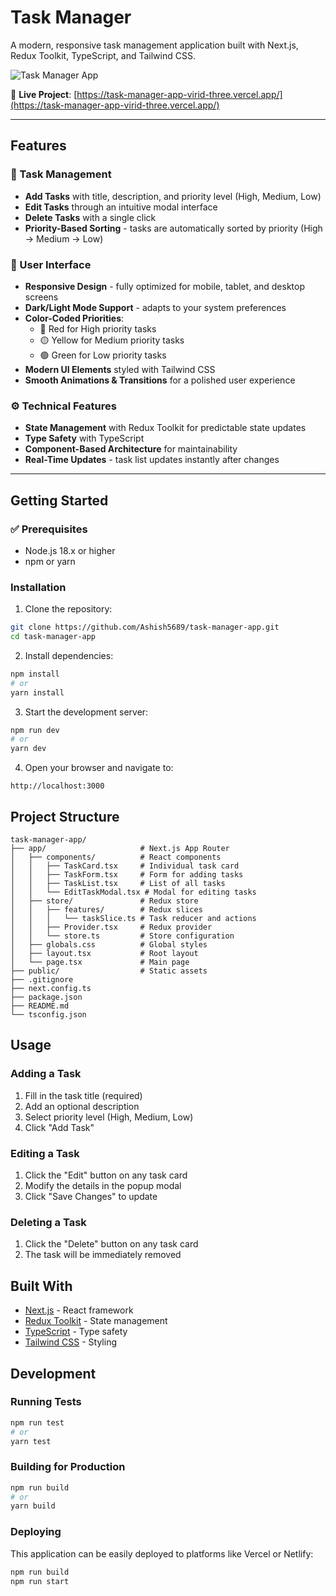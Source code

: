 # Task Manager

A modern, responsive task management application built with Next.js, Redux Toolkit, TypeScript, and Tailwind CSS.

![Task Manager App](https://github.com/user-attachments/assets/9ad5a252-b6cd-45e8-b096-70850390111c)

🔗 **Live Project**: [https://task-manager-app-virid-three.vercel.app/](https://task-manager-app-virid-three.vercel.app/)

---

## Features

### 📝 Task Management
- **Add Tasks** with title, description, and priority level (High, Medium, Low)
- **Edit Tasks** through an intuitive modal interface
- **Delete Tasks** with a single click
- **Priority-Based Sorting** - tasks are automatically sorted by priority (High → Medium → Low)

### 🎨 User Interface
- **Responsive Design** - fully optimized for mobile, tablet, and desktop screens
- **Dark/Light Mode Support** - adapts to your system preferences
- **Color-Coded Priorities**:
  - 🔴 Red for High priority tasks
  - 🟡 Yellow for Medium priority tasks
  - 🟢 Green for Low priority tasks
- **Modern UI Elements** styled with Tailwind CSS
- **Smooth Animations & Transitions** for a polished user experience

### ⚙️ Technical Features
- **State Management** with Redux Toolkit for predictable state updates
- **Type Safety** with TypeScript
- **Component-Based Architecture** for maintainability
- **Real-Time Updates** - task list updates instantly after changes

---

## Getting Started

### ✅ Prerequisites
- Node.js 18.x or higher
- npm or yarn

### Installation

1. Clone the repository:
```bash
git clone https://github.com/Ashish5689/task-manager-app.git
cd task-manager-app
```

2. Install dependencies:
```bash
npm install
# or
yarn install
```

3. Start the development server:
```bash
npm run dev
# or
yarn dev
```

4. Open your browser and navigate to:
```
http://localhost:3000
```

## Project Structure

```
task-manager-app/
├── app/                     # Next.js App Router
│   ├── components/          # React components
│   │   ├── TaskCard.tsx     # Individual task card 
│   │   ├── TaskForm.tsx     # Form for adding tasks
│   │   ├── TaskList.tsx     # List of all tasks
│   │   └── EditTaskModal.tsx # Modal for editing tasks
│   ├── store/               # Redux store
│   │   ├── features/        # Redux slices
│   │   │   └── taskSlice.ts # Task reducer and actions
│   │   ├── Provider.tsx     # Redux provider
│   │   └── store.ts         # Store configuration
│   ├── globals.css          # Global styles
│   ├── layout.tsx           # Root layout
│   └── page.tsx             # Main page
├── public/                  # Static assets
├── .gitignore
├── next.config.ts
├── package.json
├── README.md
└── tsconfig.json
```

## Usage

### Adding a Task
1. Fill in the task title (required)
2. Add an optional description
3. Select priority level (High, Medium, Low)
4. Click "Add Task"

### Editing a Task
1. Click the "Edit" button on any task card
2. Modify the details in the popup modal
3. Click "Save Changes" to update

### Deleting a Task
1. Click the "Delete" button on any task card
2. The task will be immediately removed

## Built With

- [Next.js](https://nextjs.org/) - React framework
- [Redux Toolkit](https://redux-toolkit.js.org/) - State management
- [TypeScript](https://www.typescriptlang.org/) - Type safety
- [Tailwind CSS](https://tailwindcss.com/) - Styling

## Development

### Running Tests
```bash
npm run test
# or
yarn test
```

### Building for Production
```bash
npm run build
# or
yarn build
```

### Deploying
This application can be easily deployed to platforms like Vercel or Netlify:

```bash
npm run build
npm run start
```
